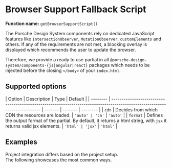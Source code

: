 # Browser Support Fallback Script

**Function name:** `getBrowserSupportScript()`

The Porsche Design System components rely on dedicated JavaScript features like `IntersectionObserver`,
`MutationObserver`, `customElements` and others. If any of the requirements are not met, a blocking overlay is displayed
which recommends the user to update the browser.

Therefore, we provide a ready to use partial in all `@porsche-design-system/components-{js|angular|react}` packages
which needs to be injected before the closing `</body>` of your `index.html`.

## Supported options

| Option   | Description                                                                                                               | Type    | Default |
| -------- | ------------------------------------------------------------------------------------------------------------------------- | ------- | ------- | -------- |
| `cdn`    | Decides from which CDN the resources are loaded.                                                                          | `'auto' | 'cn'`   | `'auto'` |
| `format` | Defines the output format of the partial. By default, it returns a html string, with `jsx` it returns valid jsx elements. | `'html' | 'jsx'`  | `'html'` |

## Examples

Project integration differs based on the project setup.  
The following showcases the most common ways.

<PartialDocs name="getBrowserSupportScript" :params="params" location="body"></PartialDocs>

<script lang="ts">
import Vue from 'vue';
import Component from 'vue-class-component';

@Component
export default class Code extends Vue {
  public params = [
    {
      value: ""
    },
    {
      value: "{ cdn: 'cn' }",
      comment: 'force using China CDN',
    },
  ];
}
</script>
